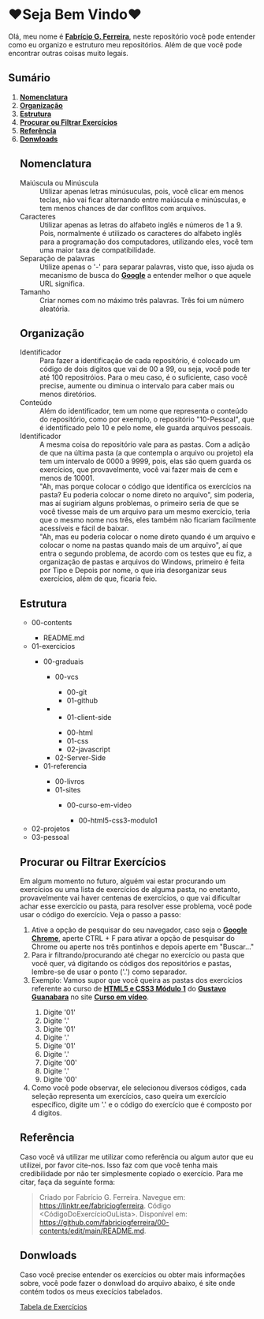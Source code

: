 # :hearts:Seja Bem Vindo:hearts:
Olá, meu nome é **[Fabrício G. Ferreira](https://github.com/fabriciogferreira)**, neste repositório você pode entender como eu organizo e estruturo meu repositórios. Além de que você pode encontrar outras coisas muito legais.

## Sumário
<ol>
	<li>
		<a href="#Nomenclatura">
			<strong>
				Nomenclatura
			</strong>
		</a>
	</li>
	<li>
		<a href="#Organizacao">
			<strong>
				Organização
			</strong>
		</a>
	</li>
	<li>
		<a href="#Estrutura">
			<strong>
				Estrutura
			</strong>
		</a>
	</li>
	<li>
		<a href="#ProcurarouFiltrarExercicios">
			<strong>
				Procurar ou Filtrar Exercícios
			</strong>
		</a>
	</li>
	<li>
		<a href="#Referencia">
			<strong>
				Referência
			</strong>
		</a>
	</li>
	<li>
		<a href="#Donwloads">
			<strong>
				Donwloads
			</strong>
		</a>
	</li>
</o>

<h2 id="Nomenclatura">Nomenclatura</h2>
<dl>
	<dt>
		Maiúscula ou Minúscula
	</dt>
	<dd>
		Utilizar apenas letras minúsuculas, pois, você clicar em menos teclas, não vai ficar alternando entre maiúscula e minúsculas, e tem menos chances de dar conflitos com arquivos.
	</dd>
	<dt>
		Caracteres
	</dt>
	<dd>
		Utilizar apenas as letras do alfabeto inglês e números de 1 a 9. Pois, normalmente é utilizado os caracteres do alfabeto inglês para a programação dos computadores, utilizando eles, você tem uma maior taxa de compatibilidade.
	</dd>
	<dt>
		Separação de palavras
	</dt>
	<dd>
		Utilize apenas o '-' para separar palavras, visto que, isso ajuda os mecanismo de busca do <strong><a href="https://developers.google.com/search/docs/crawling-indexing/url-structure?hl=pt-BR&visit_id=638146945312358723-646483105&rd=1" >Google</a></strong> a entender melhor o que aquele URL significa.
	</dd>
	<dt>
		Tamanho
	</dt>
	<dd>
		Criar nomes com no máximo três palavras. Três foi um número aleatória.
	</dd>
</dl>
	
<h2 id="Organizacao">Organização</h2>
<dl>
	<dt>
		Identificador
	</dt>
	<dd>
		Para fazer a identificação de cada repositório, é colocado um código de dois digitos que vai de 00 a 99, ou seja, você pode ter até 100 repositróios. Para o meu caso, é o suficiente, caso você precise, aumente ou diminua o intervalo para caber mais ou menos diretórios.
	</dd>
	<dt>
		Conteúdo
	</dt>
	<dd>
		Além do identificador, tem um nome que representa o conteúdo do repositório, como por exemplo, o repositório "10-Pessoal", que é identificado pelo 10 e pelo nome, ele guarda arquivos pessoais.
	</dd>
	<dt>
		Identificador
	</dt>
	<dd>
		A mesma coisa do repositório vale para as pastas. Com a adição de que na última pasta (a que contempla o arquivo ou projeto) ela tem um intervalo de 0000 a 9999, pois, elas são quem guarda os exercícios, que provavelmente, você vai fazer mais de cem e menos de 10001.
	</dd>
	<dd>
		"Ah, mas porque colocar o código que identifica os exercícios na pasta? Eu poderia colocar o nome direto no arquivo", sim poderia, mas aí sugiriam alguns problemas, o primeiro seria de que se você tivesse mais de um arquivo para um mesmo exercício, teria que o mesmo nome nos três, eles também não ficariam facilmente acessíveis e fácil de baixar.
	</dd>
	<dd>
		"Ah, mas eu poderia colocar o nome direto quando é um arquivo e colocar o nome na pastas quando mais de um arquivo", aí que entra o segundo problema, de acordo com os testes que eu fiz, a organização de pastas e arquivos do Windows, primeiro é feita por Tipo e Depois por nome, o que iria desorganizar seus exercícios, além de que, ficaria feio.
	</dd>
</dl>

<h2 id="Estrutura">Estrutura</h2>
<ul>
    <li>
        00-contents
    </li>
        <ul>
            <li>
                README.md
            </li>
        </ul>
    <li>
        01-exercicios
    </li>
    <ul>
        <li>
            00-graduais
        </li>
        <ul>
            <li>
                00-vcs
            </li>
            <ul>
                <li>
                    00-git
                </li>
                <li>
                    01-github
                </li>
            </ul>
            <li>
                <ul>
                    <li>
                        01-client-side
                    </li>
                </ul>
            </li>
                <ul>
                    <li>
                        00-html
                    </li>
                    <li>
                        01-css
                    </li>
                    <li>
                        02-javascript
                    </li>
                </ul>
            <li>
                02-Server-Side
            </li>
            <!--!    00-Programação-->
            <!--!        Logica-->
            <!--!            OperadoresLogicos-->
            <!--!            OperadoresRelacionais-->
            <!--!            OperadoresComparacao-->
            <!--!            Condicional-->
            <!--!            Repeticao-->
            <!--!            Funcoes-->
            <!--!            Recursividade-->
            <!--!        Estrutura de dados-->
            <!--!            Registros-->
            <!--!            Union-->
            <!--!            Fila de prioridades-->
            <!--!            Heap-->
            <!--!            Matriz-->
            <!--!                Unidimensional-->
            <!--!                Bidimensional-->
            <!--!                Tridimensional-->
            <!--!            Listas-->
            <!--!            Árvores-->
            <!--!            Grafos-->
            <!--!            Tabela Hash-->
            <!--!            Ordenação-->
            <!--!            Ponteiro-->
            <!--!        Código Matemáticos-->
            <!--!        Código de Física-->
            <!--!    01-Consulta-->
        </ul>
        <li>
            01-referencia
        </li>
        <ul>
            <li>
                00-livros
            </li>
            <li>
                01-sites
            </li>
            <ul>
                <li>
                    00-curso-em-video
                </li>
                <ul>
                    <li>
                        00-html5-css3-modulo1
                    </li>
                </ul>
            </ul>
        </ul>
        <!--FuturoProject Euler-->
    </ul>
    <li>
        02-projetos
    </li>
        <!--!MVC-->
    <li>
        03-pessoal
    </li>
</ul>

<!--## Lógica de programação-->
<!--Se por algum motivo, faltar uma informação, colocar[N.I/N.E] = Não Informado ou Não Existe-->
<!---->
<!--Exercícios-->
<!--    Estrutura dos exercícios:-->
<!--        Marcação:-->
<!--            Não precisa-->
<!--        Estilo:-->
<!--            A decidir-->
<!--        Programação:-->
<!--            Dicas:-->
<!--                Usar simple solver para encurtar as expressões lógicas-->
<!--            EFGH - NomeEmCamelCase - Linguagens/Tecnologias-->
<!--                Tecnologia(s):-->
<!--                    Tec N:-->
<!--                    Tec N:-->
<!--                    ...-->
<!--                Informações:-->
<!--                    Objetivo:-->
<!--                    Variaveis-->
<!--                    Restrições-->
<!--                1ª Solução (Algoritmo/Descrever):-->
<!--                    1ª Versão do Código:-->
<!--                        Linguagem:-->
<!--                        Bibliotecas:-->
<!--                        Tecnologias:-->
<!--                        Código:-->
<!--                    ...-->
<!--                ...-->
<!--            ...-->
<!--        Consulta:-->
<!--            A decidir-->
<!---->
<!--//////////////////////////////////////////////////////////////////EXERCICIOS-//////////////////////////////////////////////////////////////////-->
<!--Exerecicios:-->
<!--    https://rafaelhoffmann.com/aula/web1.html-->
<!--01 - Web-->
<!--    01 - HTML-->
<!--        00 - Titulos - HTML -->
<!--        0000 - Paragrafos - HTML-->
<!--            Fazer exercio anterior, juntamento com paragrafos explicandos os títulos (Usar as tag's: p, br e hr):-->
<!--        0000 - Links - HTML-->
<!--            Criar arquivos, depois, criar links externos para outras páginas-->
<!--        0000 - Imagens - HTML-->
<!--            Inserir imagens.-->
<!--        0000 - Listas - HTML-->
<!--            Criar um sumário que tem links internos para os títulos-->
<!--        0000 - Video - HTML-->
<!--        0000 - Audio - HTML-->
<!--        0000 - Formulário - HTML-->
<!--        0000 - ClonarTeoriaDosGrafos - HTML-->
<!--            Clonar esse site (Usar de tabelas para cima): https://www.inf.ufsc.br/grafos/definicoes/definicao.html-->
<!--02 - Terminal - Códigos Simples-->
<!--    02001 - TrocarValoresDeAeB-->
<!--    02002 - ParOuImpar-->
<!--    02003 - MaiorEMenorEm2Valores-->
<!--    02004 - MaiorEMenorEmNValores -->
<!--    02005 - IdadeEmDias-->
<!--    02006 - Retangulo-->
<!--    02007 - InverterValor-->
<!--    02008 - EconomizarCedulas-->
<!--    02009 - DecomporNumerosNaBase10-->
<!--        C - Ex 1 - Cálcular Parcelas-->
<!--        C - Ex 2 - Média Aritmética de Notas-->
<!--        C - Ex 3 - Cáculo de IMC-->
<!--        C - Ex 4 - Cálculo de Comissão-->
<!--        C - Ex 5 - Operadores Relaconais-->
<!--        C - Ex 6 - Operadores Lógicos-->
<!--        C - Ex 7 - Maioridade-->
<!--        C - Ex 8 - Valor Total das Cadeiras-->
<!--        C - Ex 9 - A Vista ou a Prazo-->
<!--        C - Ex 10 - Apto a Dirigir-->
<!--        C - Ex 11 - Maior, Menor ou Igual-->
<!--        C - Ex 12 - Positivo ou Negativo-->
<!--        C - Ex 13 - Par ou Ímpar-->
<!--        C - Ex 14 - Banco-->
<!--        C - Ex 15 - Reprovado, Aprovado ou Aprovado com Distinção-->
<!--        C - Ex 16 - ABC Descrecente-->
<!--        C - Ex 17 - Qual Produto Comprar-->
<!--        C - Ex 18 - Ordem Descrecente-->
<!--        C - Ex 19 - Escolher Mês-->
<!--        C - Ex 20 - Escolher Dia da Semana-->
<!--        C - Ex 21 - Mini Calc-->
<!--        C - Ex 22 - Comprando Maça e Morango-->
<!--        C - Ex 23 - Aposentadoria-->
<!--        C - Ex 24 - Determinando Triângulos-->
<!--        C - Ex 25 - Somador-->
<!--        C - Ex 26 - Funcionário-->
<!--        C - Ex 27 - Informações dos Números-->
<!--        C - Ex 28 - Encontrar código-->
<!--        C - Ex 29 - Informações dos animais-->
<!--        C - Ex 30 - Vetor x Vetor-->
<!--        C - Ex 31 - Propriedades da Matriz-->
<!--        C - Ex 32 - Trocar eixos de Matriz-->
<!--        C - Ex 33 - Informações de formulário-->
<!--03 - Terminal - Códigos Complexos-->
<!--    03001 - TorreDeHanoi-->
<!--    03002 - ConverterValorParaOutrasBases-->
<!--    03003 - InformaçõesDeNEntradas-->
<!--    03004 - CRUDSemBanco-->

	
	
<h2 id="ProcurarouFiltrarExercicios">Procurar ou Filtrar Exercícios</h2>
Em algum momento no futuro, alguém vai estar procurando um exercícios ou uma lista de exercícios de alguma pasta, no enetanto, provavelmente vai haver centenas de exercícios, o que vai dificultar achar esse exercício ou pasta, para resolver esse problema, você pode usar o código do exercício. Veja o passo a passo:
<ol>
	<li>
		Ative a opção de pesquisar do seu navegador, caso seja o <strong><a href="https://www.google.com/intl/pt-BR/chrome/">Google Chrome</a></strong>, aperte CTRL + F para ativar a opção de pesquisar do Chrome ou aperte nos três pontinhos e depois aperte em "Buscar..."
	</li>
	<li>
		Para ir filtrando/procurando até chegar no exercício ou pasta que você quer, vá digitando os códigos dos repositórios e pastas, lembre-se de usar o ponto ('.') como separador.
	</li>
	<li>
		Exemplo: Vamos supor que você queira as pastas dos exercícios referente ao curso de <strong><a href="https://www.cursoemvideo.com/curso/html5-css3-modulo1/">HTML5 e CSS3 Módulo 1</a></strong> do <strong><a href="https://www.instagram.com/gustavoguanabara/">Gustavo Guanabara</a></strong> no site <strong><a href="https://www.cursoemvideo.com/">Curso em vídeo</a></strong>.
	</li>
	<ol type="1">
		<li>
			Digite '01'
		</li>
		<li>
			Digite '.'
		</li>
		<li>
			Digite '01'
		</li>
		<li>
			Digite '.'
		</li>
		<li>
			Digite '01'
		</li>
		<li>
			Digite '.'
		</li>
		<li>
			Digite '00'
		</li>
		<li>
			Digite '.'
		</li>
		<li>
			Digite '00'
		</li>
	</ol>
	<li>
		Como você pode observar, ele selecionou diversos códigos, cada seleção representa um exercícios, caso queira um exercício específico, digite um '.' e o código do exercício que é composto por 4 digitos.
	</li>
</ol>

<h2 id="Referencia">Referência</h2>
Caso você vá utilizar me utilizar como referência ou algum autor que eu utilizei, por favor cite-nos. Isso faz com que você tenha mais credibilidade por não ter simplesmente copiado o exercício. Para me citar, faça da seguinte forma:

> Criado por Fabrício G. Ferreira. Navegue em: <a href="https://linktr.ee/fabriciogferreira" target="_blank" rel="external">https://linktr.ee/fabriciogferreira</a>. Código <CódigoDoExercícioOuLista>. Disponível em: <a href="https://github.com/fabriciogferreira/00-contents/edit/main/README.md" target="_blank" rel="external">https://github.com/fabriciogferreira/00-contents/edit/main/README.md</a>.

<h2 id="Donwloads">Donwloads</h2>
Caso você precise entender os exercícios ou obter mais informações sobre, você pode fazer o donwload do arquivo abaixo, é site onde contém todos os meus execícios tabelados.

<a href="">Tabela de Exercícios</a>
